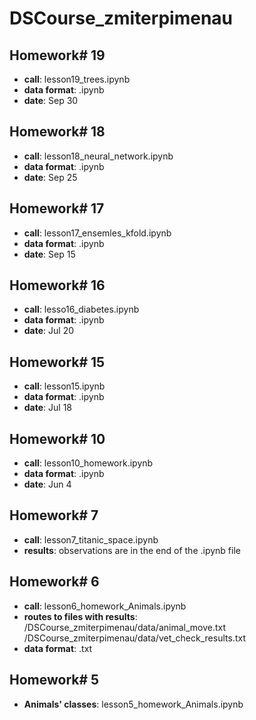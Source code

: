 # DSCourse_zmiterpimenau

## **Homework# 19**
- **call**: lesson19_trees.ipynb
- **data format**: .ipynb
- **date**: Sep 30

## **Homework# 18**
- **call**: lesson18_neural_network.ipynb
- **data format**: .ipynb
- **date**: Sep 25

## **Homework# 17**
- **call**: lesson17_ensemles_kfold.ipynb
- **data format**: .ipynb
- **date**: Sep 15

## **Homework# 16**
- **call**: lesso16_diabetes.ipynb
- **data format**: .ipynb
- **date**: Jul 20


## **Homework# 15**
- **call**: lesson15.ipynb 
- **data format**: .ipynb
- **date**: Jul 18


## **Homework# 10**
- **call**: lesson10_homework.ipynb
- **data format**: .ipynb
- **date**: Jun 4


## **Homework# 7**
- **call**: lesson7_titanic_space.ipynb
- **results**: observations are in the end of the .ipynb file


## **Homework# 6**
- **call**: lesson6_homework_Animals.ipynb
- **routes to files with results**: /DSCourse_zmiterpimenau/data/animal_move.txt
  /DSCourse_zmiterpimenau/data/vet_check_results.txt
- **data format**: .txt

## **Homework# 5**
- **Animals' classes**: lesson5_homework_Animals.ipynb
